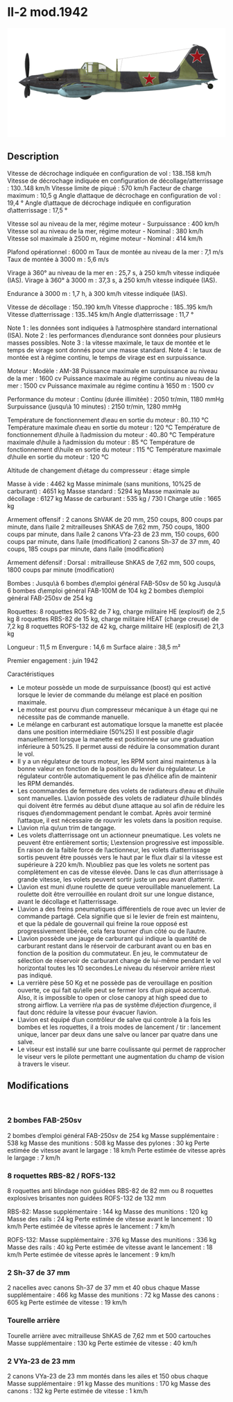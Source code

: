 ﻿# Il-2 mod.1942

![il2m42](../images/il2m42.png)

## Description

Vitesse de décrochage indiquée en configuration de vol : 138..158 km/h
Vitesse de décrochage indiquée en configuration de décollage/atterrissage : 130..148 km/h
Vitesse limite de piqué : 570 km/h
Facteur de charge maximum : 10,5 g
Angle d\attaque de décrochage en configuration de vol : 19,4 °
Angle d\attaque de décrochage indiquée en configuration d\atterrissage : 17,5 °

Vitesse sol au niveau de la mer, régime moteur - Surpuissance : 400 km/h
Vitesse sol au niveau de la mer, régime moteur - Nominal : 380 km/h
Vitesse sol maximale à 2500 m, régime moteur - Nominal : 414 km/h

Plafond opérationnel : 6000 m
Taux de montée au niveau de la mer : 7,1 m/s
Taux de montée à 3000 m : 5,6 m/s

Virage à 360° au niveau de la mer en : 25,7 s, à 250 km/h vitesse indiquée (IAS).
Virage à 360° à 3000 m : 37,3 s, à 250 km/h vitesse indiquée (IAS).

Endurance à 3000 m : 1,7 h, à 300 km/h vitesse indiquée (IAS).

Vitesse de décollage : 150..190 km/h
Vitesse d\approche : 185..195 km/h
Vitesse d\atterrissage : 135..145 km/h
Angle d\atterrissage : 11,7 °

Note 1 : les données sont indiquées à l\atmosphère standard international (ISA).
Note 2 : les performances d\endurance sont données pour plusieurs masses possibles.
Note 3 : la vitesse maximale, le taux de montée et le temps de virage sont donnés pour une masse standard.
Note 4 : le taux de montée est à régime continu, le temps de virage est en surpuissance.

Moteur :
Modèle : AM-38
Puissance maximale en surpuissance au niveau de la mer : 1600 cv
Puissance maximale au régime continu au niveau de la mer : 1500 cv
Puissance maximale au régime continu à 1650 m : 1500 cv

Performance du moteur :
Continu (durée illimitée) : 2050 tr/min, 1180 mmHg
Surpuissance (jusqu\à 10 minutes) : 2150 tr/min, 1280 mmHg

Température de fonctionnement d\eau en sortie du moteur : 80..110 °C
Température maximale d\eau en sortie du moteur : 120 °C
Température de fonctionnement d\huile à l\admission du moteur : 40..80 °C
Température maximale d\huile à l\admission du moteur : 85 °C
Température de fonctionnement d\huile en sortie du moteur : 115 °C
Température maximale d\huile en sortie du moteur : 120 °C

Altitude de changement d\étage du compresseur : étage simple

Masse à vide : 4462 kg
Masse minimale (sans munitions, 10%25 de carburant) : 4651 kg
Masse standard : 5294 kg
Masse maximale au décollage : 6127 kg
Masse de carburant : 535 kg / 730 l
Charge utile : 1665 kg

Armement offensif :
2 canons ShVAK de 20 mm, 250 coups, 800 coups par minute, dans l\aile
2 mitrailleuses ShKAS de 7,62 mm, 750 coups, 1800 coups par minute, dans l\aile
2 canons VYa-23 de 23 mm, 150 coups, 600 coups par minute, dans l\aile (modification)
2 canons Sh-37 de 37 mm, 40 coups, 185 coups par minute, dans l\aile (modification)

Armement défensif :
Dorsal : mitrailleuse ShKAS de 7,62 mm, 500 coups, 1800 coups par minute (modification)

Bombes :
Jusqu\à 6 bombes d\emploi général FAB-50sv de 50 kg
Jusqu\à 6 bombes d\emploi général FAB-100M de 104 kg
2 bombes d\emploi général FAB-250sv de 254 kg 

Roquettes:
8 roquettes ROS-82 de 7 kg, charge militaire HE (explosif) de 2,5 kg
8 roquettes RBS-82 de 15 kg, charge militaire HEAT (charge creuse) de 7,2 kg
8 roquettes ROFS-132 de 42 kg, charge militaire HE (explosif) de 21,3 kg

Longueur : 11,5 m
Envergure : 14,6 m
Surface alaire : 38,5 m²

Premier engagement : juin 1942

Caractéristiques
- Le moteur possède un mode de surpuissance (boost) qui est activé lorsque le levier de commande du mélange est placé en position maximale.
- Le moteur est pourvu d\un compresseur mécanique à un étage qui ne nécessite pas de commande manuelle.
- Le mélange en carburant est automatique lorsque la manette est placée dans une position intermédiaire (50%25) Il est possible d\agir manuellement lorsque la manette est positionnée sur une graduation inférieure à 50%25. Il permet aussi de réduire la consommation durant le vol.
- Il y a un régulateur de tours moteur, les RPM sont ainsi maintenus à la bonne valeur en fonction de la position du levier du régulateur. Le régulateur contrôle automatiquement le pas d\hélice afin de maintenir les RPM demandés.
- Les coommandes de fermeture des volets de radiateurs d\eau et d\huile sont manuelles. L\avion possède des volets de radiateur d\huile blindés qui doivent être fermés au début d\une attaque au sol afin de réduire les risques d\endommagement pendant le combat. Après avoir terminé l\attaque, il est nécessaire de rouvrir les volets dans la position requise.
- L\avion n\a qu\un trim de tangage.
- Les volets d\atterrissage ont un actionneur pneumatique. Les volets ne peuvent être entièrement sortis; L\extension progressive est impossible. En raison de la faible force de l\actionneur, les volets d\atterrissage sortis peuvent être poussés vers le haut par le flux d\air si la vitesse est supérieure à 220 km/h. N\oubliez pas que les volets ne sortent pas complètement en cas de vitesse élevée. Dans le cas d\un atterrissage à grande vitesse, les volets peuvent sortir juste un peu avant d\atterrir.
- L\avion est muni d\une roulette de queue verouillable manuelement. La roulette doit être verrouillée en roulant droit sur une longue distance, avant le décollage et l\atterrissage.
- L\avion a des freins pneumatiques différentiels de roue avec un levier de commande partagé. Cela signifie que si le levier de frein est maintenu, et que la pédale de gouvernail qui freine la roue opposé est progressivement libérée, cela fera tourner d\un côté ou de l\autre.
- L\avion possède une jauge de carburant qui indique la quantité de carburant restant dans le réservoir de carburant avant ou en bas en fonction de la position du commutateur. En jeu, le commutateur de sélection de réservoir de carburant change de lui-même pendant le vol horizontal toutes les 10 secondes.Le niveau du réservoir arrière n\est pas indiqué. 
- La verrière pèse 50 Kg et ne possède pas de verouillage en position ouverte, ce qui fait qu\elle peut se fermer lors d\un piqué accentué. Also, it is impossible to open or close canopy at high speed due to strong airflow. La verrière n\a pas de systême d\éjection d\urgence, il faut donc réduire la vitesse pour évacuer l\avion.
- L\avion est équipé d\un contrôleur de salve qui controle à la fois les bombes et les roquettes, il a trois modes de lancement / tir : lancement unique, lancer par deux dans une salve ou lancer par quatre dans une salve.
- Le viseur est installé sur une barre coulissante qui permet de rapprocher le viseur vers le pilote permettant une augmentation du champ de vision à travers le viseur.

## Modifications
﻿


### 2 bombes FAB-250sv

2 bombes d’emploi général FAB-250sv de 254 kg
Masse supplémentaire : 538 kg
Masse des munitions : 508 kg
Masse des pylones : 30 kg
Perte estimée de vitesse avant le largage : 18 km/h
Perte estimée de vitesse après le largage : 7 km/h﻿


### 8 roquettes RBS-82 / ROFS-132 

8 roquettes anti blindage non guidées RBS-82 de 82 mm ou 8 roquettes explosives brisantes non guidées ROFS-132 de 132 mm

RBS-82:
Masse supplémentaire : 144 kg
Masse des munitions : 120 kg
Masse des rails : 24 kg
Perte estimée de vitesse avant le lancement : 10 km/h
Perte estimée de vitesse après le lancement : 7 km/h

ROFS-132:
Masse supplémentaire : 376 kg
Masse des munitions : 336 kg
Masse des rails : 40 kg
Perte estimée de vitesse avant le lancement : 18 km/h
Perte estimée de vitesse après le lancement : 9 km/h﻿


### 2 Sh-37 de 37 mm

2 nacelles avec canons Sh-37 de 37 mm et 40 obus chaque
Masse supplémentaire : 466 kg
Masse des munitions : 72 kg
Masse des canons : 605 kg
Perte estimée de vitesse : 19 km/h﻿


### Tourelle arrière

Tourelle arrière avec mitrailleuse ShKAS de 7,62 mm et 500 cartouches
Masse supplémentaire : 130 kg
Perte estimée de vitesse : 40 km/h﻿


### 2 VYa-23 de 23 mm

2 canons VYa-23 de 23 mm montés dans les ailes et 150 obus chaque
Masse supplémentaire : 91 kg
Masse des munitions : 170 kg
Masse des canons : 132 kg
Perte estimée de vitesse : 1 km/h
